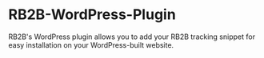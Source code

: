 # RB2B-WordPress-Plugin
RB2B's WordPress plugin allows you to add your RB2B tracking snippet for easy installation on your WordPress-built website.
